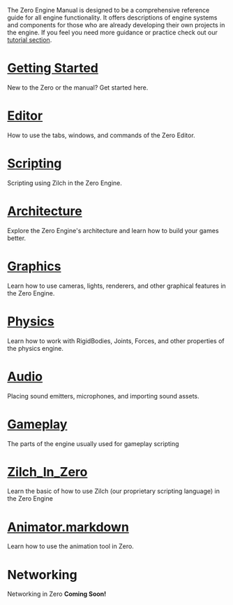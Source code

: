 The Zero Engine Manual is designed to be a comprehensive reference guide for all engine functionality. It offers descriptions of engine systems and components for those who are already developing their own projects in the engine. If you feel you need more guidance or practice check out our [tutorial section](https://github.com/ArendDanielek/ZeroDocsTest/blob/master/zero_editor_documentation/Tutorials.markdown).

 # [Getting Started](https://github.com/ArendDanielek/ZeroDocsTest/blob/master/Getting_Started.markdown)
New to the Zero or the manual? Get started here. 

 # [Editor ](https://github.com/ArendDanielek/ZeroDocsTest/blob/master/zero_editor_documentation/ZeroManual/Editor.markdown)
How to use the tabs, windows, and commands of the Zero Editor.

 # [Scripting](https://github.com/ArendDanielek/ZeroDocsTest/blob/master/zero_editor_documentation/ZeroManual/Scripting.markdown)
Scripting using Zilch in the Zero Engine.

 # [Architecture](https://github.com/ArendDanielek/ZeroDocsTest/blob/master/zero_editor_documentation/ZeroManual/Architecture.markdown)
Explore the Zero Engine's architecture and learn how to build your games better.

 # [Graphics](https://github.com/ArendDanielek/ZeroDocsTest/blob/master/zero_editor_documentation/ZeroManual/Graphics.markdown)
Learn how to use cameras, lights, renderers, and other graphical features in the Zero Engine.

 # [Physics](https://github.com/ArendDanielek/ZeroDocsTest/blob/master/zero_editor_documentation/ZeroManual/Physics.markdown)
Learn how to work with RigidBodies, Joints, Forces, and other properties of the physics engine.

 # [Audio](https://github.com/ArendDanielek/ZeroDocsTest/blob/master/zero_editor_documentation/ZeroManual/Audio.markdown)
Placing sound emitters, microphones, and importing sound assets.

 # [Gameplay](https://github.com/ArendDanielek/ZeroDocsTest/blob/master/zero_editor_documentation/zeromanual/gameplay.markdown)
The parts of the engine usually used for gameplay scripting

 # [Zilch_In_Zero](https://github.com/ArendDanielek/ZeroDocsTest/blob/master/zero_editor_documentation/ZeroManual/Zilch_In_Zero.markdown)
Learn the basic of how to use Zilch (our proprietary scripting language) in the Zero Engine

 # [Animator.markdown](https://github.com/ArendDanielek/ZeroDocsTest/blob/master/zero_editor_documentation/zeromanual/Animator.markdown)
Learn how to use the animation tool in Zero.

 # Networking
Networking in Zero **Coming Soon!**
 
  
  
  
  
  
  
  

 